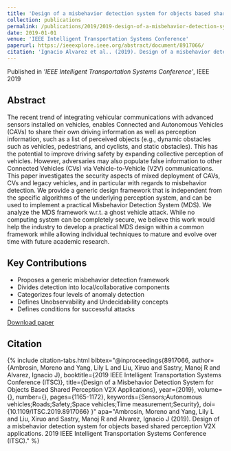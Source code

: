 ```yaml
---
title: 'Design of a misbehavior detection system for objects based shared perception V2X applications'
collection: publications
permalink: /publications/2019/2019-design-of-a-misbehavior-detection-system-for-objec
date: 2019-01-01
venue: 'IEEE Intelligent Transportation Systems Conference'
paperurl: https://ieeexplore.ieee.org/abstract/document/8917066/
citation: 'Ignacio Alvarez et al.. (2019). Design of a misbehavior detection system for objects based shared perception V2X applications. IEEE Intelligent Transportation Systems Conference.'
---
```


Published in *'IEEE Intelligent Transportation Systems Conference'*, IEEE 2019

## Abstract

The recent trend of integrating vehicular communications with advanced sensors installed on vehicles, enables Connected and Autonomous Vehicles (CAVs) to share their own driving information as well as perception information, such as a list of perceived objects (e.g., dynamic obstacles such as vehicles, pedestrians, and cyclists, and static obstacles). This has the potential to improve driving safety by expanding collective perception of vehicles. However, adversaries may also populate false information to other Connected Vehicles (CVs) via Vehicle-to-Vehicle (V2V) communications. This paper investigates the security aspects of mixed deployment of CAVs, CVs and legacy vehicles, and in particular with regards to misbehavior detection. We provide a generic design framework that is independent from the specific algorithms of the underlying perception system, and can be used to implement a practical Misbehavior Detection System (MDS). We analyze the MDS framework w.r.t. a ghost vehicle attack. While no computing system can be completely secure, we believe this work would help the industry to develop a practical MDS design within a common framework while allowing individual techniques to mature and evolve over time with future academic research.

## Key Contributions

* Proposes a generic misbehavior detection framework
* Divides detection into local/collaborative components
* Categorizes four levels of anomaly detection
* Defines Unobservability and Undecidability concepts
* Defines conditions for successful attacks

[Download paper](https://ieeexplore.ieee.org/abstract/document/8917066/)

## Citation

{% include citation-tabs.html 
  bibtex="@inproceedings{8917066,
  author={Ambrosin, Moreno and Yang, Lily L and Liu, Xiruo and Sastry, Manoj R and Alvarez, Ignacio J},
  booktitle={2019 IEEE Intelligent Transportation Systems Conference (ITSC)}, 
  title={Design of a Misbehavior Detection System for Objects Based Shared Perception V2X Applications}, 
  year={2019},
  volume={},
  number={},
  pages={1165-1172},
  keywords={Sensors;Autonomous vehicles;Roads;Safety;Space vehicles;Time measurement;Security},
  doi={10.1109/ITSC.2019.8917066}
}" 
  apa="Ambrosin, Moreno and Yang, Lily L and Liu, Xiruo and Sastry, Manoj R and Alvarez, Ignacio J (2019). Design of a misbehavior detection system for objects based shared perception V2X applications. 2019 IEEE Intelligent Transportation Systems Conference (ITSC)." %}